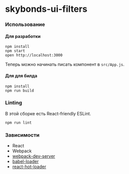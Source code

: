 skybonds-ui-filters
===================

### Использование

#### Для разработки
```
npm install
npm start
open http://localhost:3000
```
Теперь можно начинать писать компонент в `src/App.js`.

#### Для для билда
```
npm install
npm run build
```

### Linting

В этой сборке есть React-friendly ESLint.

```
npm run lint
```


### Зависимости

* React
* Webpack
* [webpack-dev-server](https://github.com/webpack/webpack-dev-server)
* [babel-loader](https://github.com/babel/babel-loader)
* [react-hot-loader](https://github.com/gaearon/react-hot-loader)
